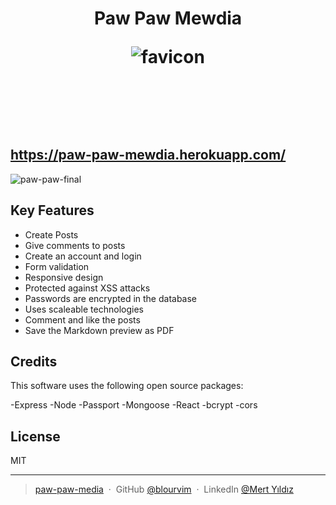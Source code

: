 
<h1 align="center">
 
  Paw Paw Mewdia

  
![favicon](https://user-images.githubusercontent.com/71990861/130520230-6096a0d6-67b0-42ed-bb0d-715d29f7ef4b.jpg)
  
  
  <br>
</h1>
  <br>

## https://paw-paw-mewdia.herokuapp.com/

![paw-paw-final](https://user-images.githubusercontent.com/71990861/130520532-763a626f-0f60-4dec-93d7-5f5afed3a511.gif)

## Key Features

* Create Posts
* Give comments to posts
* Create an account and login 
* Form validation
* Responsive design
* Protected against XSS attacks
* Passwords are encrypted in the database
* Uses scaleable technologies
* Comment and like the posts
* Save the Markdown preview as PDF

## Credits

This software uses the following open source packages:

-Express
-Node
-Passport 
-Mongoose
-React
-bcrypt
-cors



## License

MIT

---

> [paw-paw-media](paw-paw-mewdia.herokuapp.com/) &nbsp;&middot;&nbsp;
> GitHub [@blourvim](https://github.com/Blourvim) &nbsp;&middot;&nbsp;
> LinkedIn [@Mert Yıldız](https://www.linkedin.com/in/mert-y-2457a020b/)

